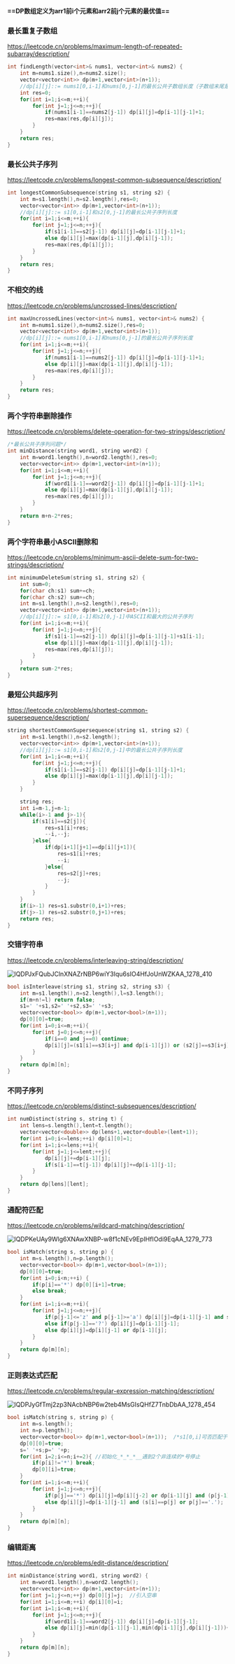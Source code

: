 **==DP数组定义为arr1前i个元素和arr2前j个元素的最优值==**

### 最长重复子数组 

https://leetcode.cn/problems/maximum-length-of-repeated-subarray/description/

```c++
int findLength(vector<int>& nums1, vector<int>& nums2) {
    int m=nums1.size(),n=nums2.size();
    vector<vector<int>> dp(m+1,vector<int>(n+1));
    //dp[i][j]::= nums1[0,i-1]和nums[0,j-1]的最长公共子数组长度（子数组末尾是nums1[i-1]==nums2[j-1]) 
    int res=0;
    for(int i=1;i<=m;++i){
        for(int j=1;j<=n;++j){
            if(nums1[i-1]==nums2[j-1]) dp[i][j]=dp[i-1][j-1]+1;
            res=max(res,dp[i][j]);
        }
    }
    return res;
}
```

### 最长公共子序列

https://leetcode.cn/problems/longest-common-subsequence/description/

```c++
int longestCommonSubsequence(string s1, string s2) {
    int m=s1.length(),n=s2.length(),res=0;
    vector<vector<int>> dp(m+1,vector<int>(n+1));
    //dp[i][j]::= s1[0,i-1]和s2[0,j-1]的最长公共子序列长度
    for(int i=1;i<=m;++i){
        for(int j=1;j<=n;++j){
            if(s1[i-1]==s2[j-1]) dp[i][j]=dp[i-1][j-1]+1;
            else dp[i][j]=max(dp[i-1][j],dp[i][j-1]);
            res=max(res,dp[i][j]);
        }
    }
    return res;
}
```

### 不相交的线 

https://leetcode.cn/problems/uncrossed-lines/description/

```c++
int maxUncrossedLines(vector<int>& nums1, vector<int>& nums2) {
    int m=nums1.size(),n=nums2.size(),res=0;
    vector<vector<int>> dp(m+1,vector<int>(n+1));
    //dp[i][j]::= nums1[0,i-1]和nums[0,j-1]的最长公共子序列长度
    for(int i=1;i<=m;++i){
        for(int j=1;j<=n;++j){
            if(nums1[i-1]==nums2[j-1]) dp[i][j]=dp[i-1][j-1]+1;
            else dp[i][j]=max(dp[i-1][j],dp[i][j-1]);
            res=max(res,dp[i][j]);
        }
    }
    return res;
}
```

### 两个字符串删除操作 

https://leetcode.cn/problems/delete-operation-for-two-strings/description/

```c++
/*最长公共子序列问题*/
int minDistance(string word1, string word2) {
    int m=word1.length(),n=word2.length(),res=0;
    vector<vector<int>> dp(m+1,vector<int>(n+1));
    for(int i=1;i<=m;++i){
        for(int j=1;j<=n;++j){
            if(word1[i-1]==word2[j-1]) dp[i][j]=dp[i-1][j-1]+1;
            else dp[i][j]=max(dp[i-1][j],dp[i][j-1]);
            res=max(res,dp[i][j]);
        }
    }
    return m+n-2*res;
}
```

### 两个字符串最小ASCII删除和 

https://leetcode.cn/problems/minimum-ascii-delete-sum-for-two-strings/description/

```c++
int minimumDeleteSum(string s1, string s2) {
    int sum=0;
    for(char ch:s1) sum+=ch;
    for(char ch:s2) sum+=ch;
    int m=s1.length(),n=s2.length(),res=0;
    vector<vector<int>> dp(m+1,vector<int>(n+1));
    //dp[i][j]::= s1[0,i-1]和s2[0,j-1]中ASCII和最大的公共子序列
    for(int i=1;i<=m;++i){
        for(int j=1;j<=n;++j){
            if(s1[i-1]==s2[j-1]) dp[i][j]=dp[i-1][j-1]+s1[i-1];
            else dp[i][j]=max(dp[i-1][j],dp[i][j-1]);
            res=max(res,dp[i][j]);
        }
    }
    return sum-2*res;
}
```

### 最短公共超序列 

https://leetcode.cn/problems/shortest-common-supersequence/description/

```c++
string shortestCommonSupersequence(string s1, string s2) {
    int m=s1.length(),n=s2.length();
    vector<vector<int>> dp(m+1,vector<int>(n+1));
    //dp[i][j]::= s1[0,i-1]和s2[0,j-1]中的最长公共子序列长度
    for(int i=1;i<=m;++i){
        for(int j=1;j<=n;++j){
            if(s1[i-1]==s2[j-1]) dp[i][j]=dp[i-1][j-1]+1;
            else dp[i][j]=max(dp[i-1][j],dp[i][j-1]);
        }
    }

    string res;
    int i=m-1,j=n-1;
    while(i>-1 and j>-1){
        if(s1[i]==s2[j]){
            res=s1[i]+res;
            --i,--j;
        }else{
            if(dp[i+1][j+1]==dp[i][j+1]){
                res=s1[i]+res;
                --i;
            }else{
                res=s2[j]+res;
                --j;
            }
        }
    }
    if(i>-1) res=s1.substr(0,i+1)+res;
    if(j>-1) res=s2.substr(0,j+1)+res;
    return res;
}
```

### 交错字符串 

https://leetcode.cn/problems/interleaving-string/description/

![lQDPJxFQubJClnXNAZrNBP6wiY3Iqu6sIO4HfJoUnWZKAA_1278_410](https://chx-typora.oss-cn-hangzhou.aliyuncs.com/typora/lQDPJxFQubJClnXNAZrNBP6wiY3Iqu6sIO4HfJoUnWZKAA_1278_410.jpg)

```c++
bool isInterleave(string s1, string s2, string s3) {
    int m=s1.length(),n=s2.length(),l=s3.length();
    if(m+n!=l) return false;
    s1=' '+s1,s2=' '+s2,s3=' '+s3;
    vector<vector<bool>> dp(m+1,vector<bool>(n+1));
    dp[0][0]=true;
    for(int i=0;i<=m;++i){
        for(int j=0;j<=n;++j){
            if(i==0 and j==0) continue;
            dp[i][j]=(s1[i]==s3[i+j] and dp[i-1][j]) or (s2[j]==s3[i+j] and dp[i][j-1]);
        }
    }
    return dp[m][n];
}
```

### 不同子序列 

https://leetcode.cn/problems/distinct-subsequences/description/

```c++
int numDistinct(string s, string t) {
    int lens=s.length(),lent=t.length();
    vector<vector<double>> dp(lens+1,vector<double>(lent+1));
    for(int i=0;i<=lens;++i) dp[i][0]=1;
    for(int i=1;i<=lens;++i){
        for(int j=1;j<=lent;++j){
            dp[i][j]+=dp[i-1][j];
            if(s[i-1]==t[j-1]) dp[i][j]+=dp[i-1][j-1];
        }
    }
    return dp[lens][lent];
}
```

### 通配符匹配 

https://leetcode.cn/problems/wildcard-matching/description/

![lQDPKeUAy9Wlg6XNAwXNBP-w8f1cNEv9EpIHfIOdi9EqAA_1279_773](https://chx-typora.oss-cn-hangzhou.aliyuncs.com/typora/lQDPKeUAy9Wlg6XNAwXNBP-w8f1cNEv9EpIHfIOdi9EqAA_1279_773.jpg)

```c++
bool isMatch(string s, string p) {
    int m=s.length(),n=p.length();
    vector<vector<bool>> dp(m+1,vector<bool>(n+1));
    dp[0][0]=true;
    for(int i=0;i<n;++i) {
        if(p[i]=='*') dp[0][i+1]=true;
        else break;
    }
    for(int i=1;i<=m;++i){
        for(int j=1;j<=n;++j){
            if(p[j-1]<='z' and p[j-1]>='a') dp[i][j]=dp[i-1][j-1] and s[i-1]==p[j-1];
            else if(p[j-1]=='?') dp[i][j]=dp[i-1][j-1];
            else dp[i][j]=dp[i][j-1] or dp[i-1][j];
        }
    }
    return dp[m][n];
}
```

### 正则表达式匹配 

https://leetcode.cn/problems/regular-expression-matching/description/

![lQDPJyGfTmj2zp3NAcbNBP6w2teb4MsGIsQHfZ7TnbDbAA_1278_454](https://chx-typora.oss-cn-hangzhou.aliyuncs.com/typora/lQDPJyGfTmj2zp3NAcbNBP6w2teb4MsGIsQHfZ7TnbDbAA_1278_454.jpg)

```c++
bool isMatch(string s, string p) {
    int m=s.length();
    int n=p.length();
    vector<vector<bool>> dp(m+1,vector<bool>(n+1));  /*s1[0,i]可否匹配于s2[0,j]*/
    dp[0][0]=true;
    s=' '+s;p=' '+p;
    for(int i=2;i<=n;i+=2){	//初始化_*_*_*__遇到2个非连续的*号停止
        if(p[i]!='*') break;
        dp[0][i]=true;
    }
    for(int i=1;i<=m;++i){
        for(int j=1;j<=n;++j){
            if(p[j]=='*') dp[i][j]=dp[i][j-2] or dp[i-1][j] and (p[j-1]=='.' or s[i]==p[j-1]);
            else dp[i][j]=dp[i-1][j-1] and (s[i]==p[j] or p[j]=='.');
        }
    }
    return dp[m][n];
}
```

### 编辑距离 

https://leetcode.cn/problems/edit-distance/description/

```c++
int minDistance(string word1, string word2) {
    int m=word1.length(),n=word2.length();
    vector<vector<int>> dp(m+1,vector<int>(n+1));
    for(int j=1;j<=n;++j) dp[0][j]=j;  //引入空串
    for(int i=1;i<=m;++i) dp[i][0]=i;
    for(int i=1;i<=m;++i){
        for(int j=1;j<=n;++j){
            if(word1[i-1]==word2[j-1]) dp[i][j]=dp[i-1][j-1];
            else dp[i][j]=min(dp[i-1][j-1],min(dp[i-1][j],dp[i][j-1]))+1; /*增删替*/
        }
    }
    return dp[m][n];
}
```

